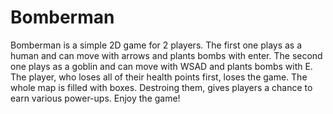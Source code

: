 # Bomberman

Bomberman is a simple 2D game for 2 players. The first one plays as a human and can move
with arrows and plants bombs with enter. The second one plays as a goblin and can move
with WSAD and plants bombs with E. The player, who loses all of their health points first,
loses the game. The whole map is filled with boxes. Destroing them, gives players a chance to 
earn various power-ups. Enjoy the game!
